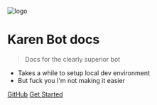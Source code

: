 ![logo](https://karen.exerra.xyz/assets/BotLogoTransparent.png ':size=300')

# Karen Bot docs

> Docs for the clearly superior bot

- Takes a while to setup local dev environment
- But fuck you I'm not making it easier

[GitHub](https://github.com/Exerra-Discord/karen-bot)
[Get Started](#main)